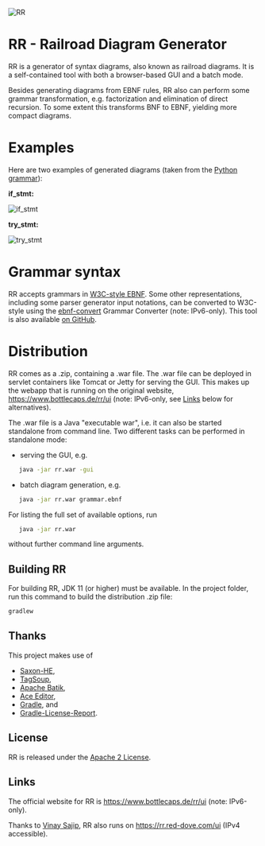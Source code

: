 ![RR](rr.svg)

# RR - Railroad Diagram Generator

RR is a generator of syntax diagrams, also known as railroad diagrams. It is
a self-contained tool with both a browser-based GUI and a batch mode.

Besides generating diagrams from EBNF rules, RR also can perform some grammar transformation, e.g. factorization
and elimination of direct recursion. To some extent this transforms BNF to EBNF, yielding more compact diagrams.

# Examples

Here are two examples of generated diagrams (taken from the [Python grammar][PYTHON]):

**if_stmt:**

![if_stmt](if_stmt.svg)

**try_stmt:**

![try_stmt](try_stmt.svg)

# Grammar syntax

RR accepts grammars in [W3C-style EBNF][W3C-EBNF]. Some other representations, including
some parser generator input notations, can be converted to W3C-style using
the [ebnf-convert][CONVERT] Grammar Converter (note: IPv6-only). This tool
is also available [on GitHub][CONVERT-GITHUB].

# Distribution

RR comes as a .zip, containing a .war file. The .war file can be deployed
in servlet containers like Tomcat or Jetty for serving the GUI. This makes up the webapp
that is running on the original website, <https://www.bottlecaps.de/rr/ui>
(note: IPv6-only, see [Links][LINKS] below for alternatives).

The .war file is a Java "executable war", i.e. it can also be started
standalone from command line. Two different tasks can be performed in standalone mode:

- serving the GUI, e.g.

```bash
   java -jar rr.war -gui
```
- batch diagram generation, e.g.

```bash
   java -jar rr.war grammar.ebnf
```

For listing the full set of available options, run

```bash
   java -jar rr.war
```
without further command line arguments.

## Building RR
For building RR, JDK 11 (or higher) must be available. In the
project folder, run this command to build the distribution .zip file:

```bash
gradlew
```

## Thanks

This project makes use of
  * [Saxon-HE][SAXON],
  * [TagSoup][TAGSOUP],
  * [Apache Batik][BATIK],
  * [Ace Editor][ACE],
  * [Gradle][GRADLE], and
  * [Gradle-License-Report][GRADLE-LICENSE-REPORT].

## License

RR is released under the [Apache 2 License][ASL].

## Links

The official website for RR is <https://www.bottlecaps.de/rr/ui> (note: IPv6-only).

Thanks to [Vinay Sajip][VINAY], RR also runs on <https://rr.red-dove.com/ui> (IPv4 accessible).

[ASL]: http://www.apache.org/licenses/LICENSE-2.0
[PYTHON]: https://docs.python.org/3/reference/grammar.html
[W3C-EBNF]: http://www.w3.org/TR/2010/REC-xquery-20101214/#EBNFNotation
[CONVERT]: http://www.bottlecaps.de/ebnf-convert/
[CONVERT-GITHUB]: https://github.com/GuntherRademacher/ebnf-convert
[SAXON]: http://www.saxonica.com/products/products.xml
[TAGSOUP]: https://search.maven.org/artifact/org.ccil.cowan.tagsoup/tagsoup/1.2.1/jar
[BATIK]: https://xmlgraphics.apache.org/batik/
[ACE]: https://ace.c9.io/
[GRADLE]: https://gradle.org/
[GRADLE-LICENSE-REPORT]: https://github.com/jk1/Gradle-License-Report
[VINAY]: https://github.com/vsajip
[LINKS]: #links
